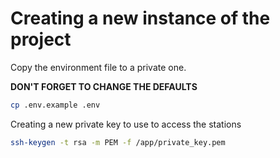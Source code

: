 # Creating a new instance of the project

Copy the environment file to a private one.

**DON'T FORGET TO CHANGE THE DEFAULTS**

```sh
cp .env.example .env
```

Creating a new private key to use to access the stations

```sh
ssh-keygen -t rsa -m PEM -f /app/private_key.pem
```
